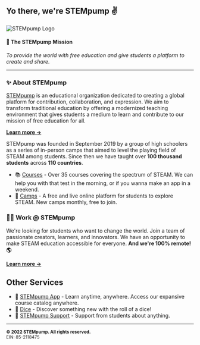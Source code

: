 ## Yo there, we're STEMpump ✌️
![STEMpump Logo](https://stempump.org/media/full-image.png)

#### 📜 The STEMpump Mission
*To provide the world with free education and give students a platform to create and share.*

---

### ✨ About STEMpump
[STEMpump](https://stempump.org) is an educational organization dedicated to creating a global platform for contribution, collaboration, and expression. We aim to transform traditional education by offering a modernized teaching environment that gives students a medium to learn and contribute to our mission of free education for all.

[**Learn more →**](https://stempump.org/about)

STEMpump was founded in September 2019 by a group of high schoolers as a series of in-person camps that aimed to level the playing field of STEAM among students. Since then we have taught over **100 thousand students** across **110 countries**.

- 📚 [Courses](https://stempump.org/library) - Over 35 courses covering the spectrum of STEAM. We can help you with that test in the morning, or if you wanna make an app in a weekend.
- 🎥 [Camps](https://stempump.org/camps) - A free and live online platform for students to explore STEAM. New camps monthly, free to join.

### 🧑‍💻 Work @ STEMpump
We're looking for students who want to change the world. Join a team of passionate creators, learners, and innovators. We have an opportunity to make STEAM education accessible for everyone. **And we're 100% remote! 🌎**

[**Learn more →**](https://stempump.org/join-us)

## Other Services
- 📱 [STEMpump App](https://stempump.org/app) - Learn anytime, anywhere. Access our expansive course catalog anywhere.
- 🎲 [Dice](https://stempump.org/library/dice) - Discover something new with the roll of a dice!
- 👋 [STEMpump Support](https://stempump.org/support) - Support from students about anything.

---

<sub>**© 2022 STEMpump. All rights reserved.**<br/>EIN: 85-2118475</sub>
